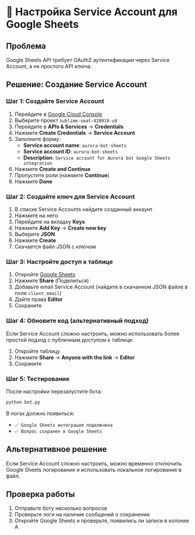 # 🔐 Настройка Service Account для Google Sheets

## Проблема
Google Sheets API требует OAuth2 аутентификации через Service Account, а не простого API ключа.

## Решение: Создание Service Account

### Шаг 1: Создайте Service Account

1. Перейдите в [Google Cloud Console](https://console.cloud.google.com/)
2. Выберите проект `sublime-seat-428918-u9`
3. Перейдите в **APIs & Services** → **Credentials**
4. Нажмите **Create Credentials** → **Service Account**
5. Заполните форму:
   - **Service account name**: `aurora-bot-sheets`
   - **Service account ID**: `aurora-bot-sheets`
   - **Description**: `Service account for Aurora bot Google Sheets integration`
6. Нажмите **Create and Continue**
7. Пропустите роли (нажмите **Continue**)
8. Нажмите **Done**

### Шаг 2: Создайте ключ для Service Account

1. В списке Service Accounts найдите созданный аккаунт
2. Нажмите на него
3. Перейдите на вкладку **Keys**
4. Нажмите **Add Key** → **Create new key**
5. Выберите **JSON**
6. Нажмите **Create**
7. Скачается файл JSON с ключом

### Шаг 3: Настройте доступ к таблице

1. Откройте [Google Sheets](https://docs.google.com/spreadsheets/d/1d9O9TOEUe0iUtN08HOBAIG_F3HV1qP5kfjHpt3gJLDc/edit)
2. Нажмите **Share** (Поделиться)
3. Добавьте email Service Account (найдите в скачанном JSON файле в поле `client_email`)
4. Дайте права **Editor**
5. Сохраните

### Шаг 4: Обновите код (альтернативный подход)

Если Service Account сложно настроить, можно использовать более простой подход с публичным доступом к таблице:

1. Откройте таблицу
2. Нажмите **Share** → **Anyone with the link** → **Editor**
3. Сохраните

### Шаг 5: Тестирование

После настройки перезапустите бота:
```bash
python bot.py
```

В логах должно появиться:
- `✅ Google Sheets интеграция подключена`
- `✅ Вопрос сохранен в Google Sheets`

## Альтернативное решение

Если Service Account сложно настроить, можно временно отключить Google Sheets логирование и использовать локальное логирование в файл.

## Проверка работы

1. Отправьте боту несколько вопросов
2. Проверьте логи на наличие сообщений о сохранении
3. Откройте Google Sheets и проверьте, появились ли записи в колонке A












